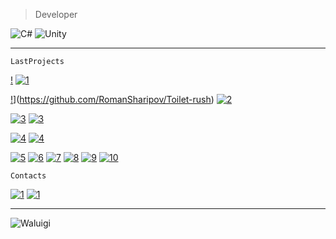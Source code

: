 >Developer
> 
![C#](https://img.shields.io/badge/-cSharp-e81c51?style=for-the-badge&logo=c-sharp&logoColor=white)
![Unity](https://img.shields.io/badge/-unity-e70173?style=for-the-badge&logo=unity&logoColor=white)
 ___

```
LastProjects
```
[!](https://img.shields.io/badge/-1-fb8f53?style=for-the-badge&logo=git&logoColor=white)
[![1](https://img.shields.io/badge/-Yandex-fb8f53?style=for-the-badge&logo=Yandex)](https://yandex.ru/games/app/206662?draft=true&lang=ru)

[!](https://img.shields.io/badge/-1-fb8f53?style=for-the-badge&logo=git&logoColor=white)](https://github.com/RomanSharipov/Toilet-rush)
[![2](https://img.shields.io/badge/-Yandex-fb8f53?style=for-the-badge&logo=Yandex)](https://yandex.ru/games/app/210372?draft=true&lang=ru)

[![3](https://img.shields.io/badge/-1-fb8f53?style=for-the-badge&logo=git&logoColor=white)](https://github.com/Kelkhaun/Theif)
[![3](https://img.shields.io/badge/-GooglePlay-fb8f53?style=for-the-badge&logo=GooglePlay)](https://play.google.com/store/apps/details?id=com.org.Agava.Theif&hl=ru&gl=US)

[![4](https://img.shields.io/badge/-2-b0032b?style=for-the-badge&logo=git&logoColor=white)](https://github.com/Kelkhaun/Egypt-Builder)
[![4](https://img.shields.io/badge/-GooglePlay-b0032b?style=for-the-badge&logo=GooglePlay&logoColor=white)](https://play.google.com/store/apps/details?id=org.Agava.EgyptBuild)

[![5](https://img.shields.io/badge/-3-fc8043?style=for-the-badge&logo=git&logoColor=white)](https://github.com/Kelkhaun/Obstacle-Course)
[![6](https://img.shields.io/badge/-7-6b006f?style=for-the-badge&logo=git&logoColor=white)](https://github.com/plastfw/ThrowingKnives)
[![7](https://img.shields.io/badge/-4-e81c51?style=for-the-badge&logo=git&logoColor=white)](https://github.com/plastfw/SmithyIdler)
[![8](https://img.shields.io/badge/-5-e70173?style=for-the-badge&logo=git&logoColor=white)](https://github.com/plastfw/Producer)
[![9](https://img.shields.io/badge/-6-f90059?style=for-the-badge&logo=git&logoColor=white)](https://github.com/plastfw/DogRunner)
[![10](https://img.shields.io/badge/-7-6b006f?style=for-the-badge&logo=git&logoColor=white)](https://github.com/plastfw/ThrowingKnives)



```
Contacts
```
[![1](https://img.shields.io/badge/-Telegram-fb8f53?style=for-the-badge&logo=telegram&logoColor=white)](https://t.me/plastfw) 
[![1](https://img.shields.io/badge/-Discord-b0032b?style=for-the-badge&logo=discord&logoColor=white)](https://discord.com/channels/226703052638388224)

___

![Waluigi](https://octodex.github.com/images/spidertocat.png)

